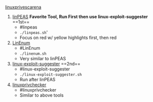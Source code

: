 [linuxprivescarena](https://tryhackme.com/room/linuxprivescarena)

1. [linPEAS](https://github.com/carlospolop/privilege-escalation-awesome-scripts-suite/tree/master/linPEAS) **Favorite Tool, Run First then use linux-exploit-suggester** ==1st==
	- #linpeas 
	- `./linpeas.sh`'
	- Focus on red w/ yellow highlights first, then red
2. [LinEnum](https://github.com/rebootuser/LinEnum)
	- #LinEnum
	- `./linenum.sh`
	- Very similar to linPEAS
3. [linux-exploit-suggester](https://github.com/mzet-/linux-exploit-suggester) ==2nd==
	- #linux-exploit-suggester
	- `./linux-exploit-suggester.sh`
	- Run after linPEAS
4. [linuxprivchecker](https://github.com/sleventyeleven/linuxprivchecker)
	- #linuxprivchecker
	- Similar to above tools

